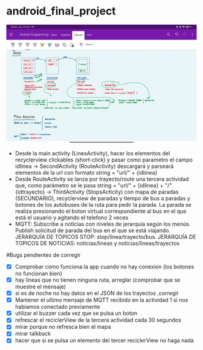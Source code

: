 # android_final_project

![alt text](https://github.com/alvarorp19/android_final_project/blob/main/Screenshot_2024-10-31-20-09-37-609_com.microsoft.office.onenote.jpg)

- Desde la main activity (LinesActivity), hacer los elementos del recyclerview clickables (short-click) y pasar como parametro el campo idlinea -> SecondActivity (RouteActivity) descargará y parseará elementos de la url con formato string = "url/" + {idlinea}
- Desde RouteActivity se lanza por trayecto/route una tercera actividad que, como parámetro se le pasa string = "url/" + {idlinea} + "/" {idtrayecto} -> ThirdActivity (StopsActicity) con mapa de paradas (SECUNDARIO), recyclerview de paradas y tiempo de bus a paradas y botones de los autobuses de la ruta para pedir la parada. La parada se realiza presionando el boton virtual correspondiente al bus en el que está el usuario y agitando el telefono 2 veces
- MQTT: Subscribe a noticias con niveles de jerarquía según los menús. Publish solicitud de parada del bus en el que se está viajando. JERARQUÍA DE TÓPICOS STOP: stop/linea/trayecto/bus. JERARQUÍA DE TOPICOS DE NOTICIAS: noticias/lineas y noticias/lineas/trayectos


#Bugs pendientes de corregir

- [X] Comprobar como funciona la app cuando no hay conexion (los botones no funcionan bien)
- [X] hay lineas que no tienen ninguna ruta, arreglar (comprobar que se muestre el mensaje)
- [X] si es de noche no hay datos en el JSON de los trayectos ,corregir
- [X] Mantener el ultimo mensaje de MQTT recibido en la actividad 1 si nos habiamos conectado previamente
- [X] utilizar el buzzer cada vez que se pulsa un boton
- [X] refrescar el reciclerView de la tercera actividad cada 30 segundos
- [X] mirar porque no refresca bien el mapa
- [X] mirar talkback
- [X] hacer que si se pulsa un elemento del tercer reciclerView no haga nada
